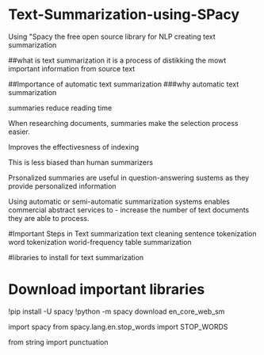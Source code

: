 # Text-Summarization-using-SPacy
Using "Spacy the free open source library for NLP  creating text summarization

##what is text summarization
it is a process of distikking the mowt important information from source text

##Importance of automatic text summarization
###why automatic text summarization

summaries reduce reading time

When researching documents, summaries make the selection process easier.

Improves the effectivesness of indexing

This is less biased than human summarizers

Prsonalized summaries are useful in question-answering sustems as they provide personalized information

Using automatic or semi-automatic summarization systems enables commercial abstract services to - increase the number of text documents they are able to process.

#Important Steps in Text summarization
text cleaning
sentence tokenization
word tokenization
worid-frequency table
summarization

#libraries to install for text summarization
# Download important libraries
!pip install -U spacy
!python -m spacy download en_core_web_sm

import spacy
from spacy.lang.en.stop_words import STOP_WORDS

from string import punctuation
